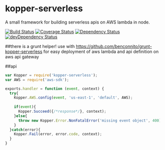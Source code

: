 # kopper-serverless
A small framework for building serverless apis on AWS lambda in node.

[![Build Status](https://travis-ci.org/benconnito/kopper-serverless.svg)](https://travis-ci.org/benconnito/kopper-serverless)
[![Coverage Status](https://coveralls.io/repos/github/benconnito/kopper-serverless/badge.svg?branch=master)](https://coveralls.io/github/benconnito/kopper-serverless?branch=master)
[![Dependency Status](https://david-dm.org/benconnito/kopper-serverless.svg)](https://david-dm.org/benconnito/kopper-serverless)
[![devDependency Status](https://david-dm.org/benconnito/kopper-serverless/dev-status.svg)](https://david-dm.org/benconnito/kopper-serverless#info=devDependencies)

##there is a grunt helper!
use with https://github.com/benconnito/grunt-kopper-serverless for easy deployment of aws lambda and api definition on aws api gateway

##api
```javascript
var Kopper = require('kopper-serverless');
var AWS = require('aws-sdk');

exports.handler = function (event, context) {
  try{
    Kopper.AWS.config(event, 'us-east-1', 'default', AWS);
    
    if(event){
      Kopper.Succeed({/*response*/}, context);
    }else{
      throw new Kopper.Error.NonFatalError('missing event object', 400);
    }
  }catch(error){
    Kopper.Fail(error, error.code, context);
  }
}
```
